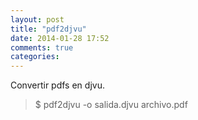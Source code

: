 ```yaml
---
layout: post
title: "pdf2djvu"
date: 2014-01-28 17:52
comments: true
categories: 
---
```

Convertir pdfs en djvu.

>$ pdf2djvu -o salida.djvu archivo.pdf

